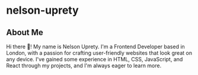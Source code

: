 # nelson-uprety
<h2>About Me</h2>
            <p>
                Hi there 👋! My name is Nelson Uprety. I'm a Frontend Developer based in London, with a passion for
                crafting user-friendly
                websites that look great on any device. I've gained some experience in HTML, CSS, JavaScript, and React
                through my projects, and I'm always eager to learn more.
            </p>
